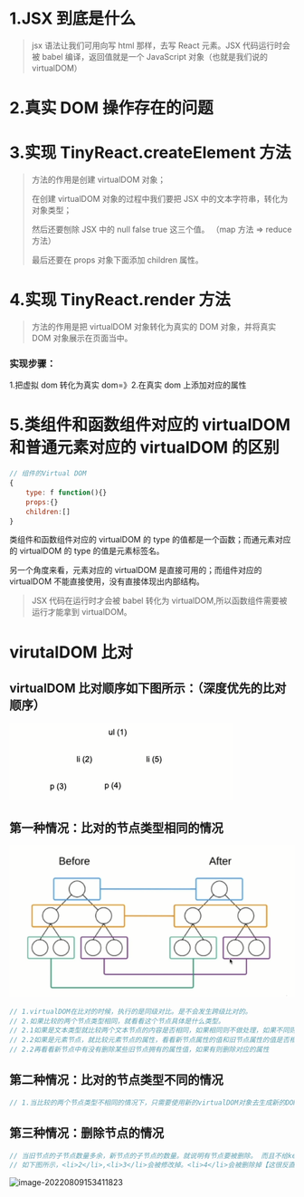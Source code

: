 # 1.JSX 到底是什么

> jsx 语法让我们可用向写 html 那样，去写 React 元素。JSX 代码运行时会被 babel 编译，返回值就是一个 JavaScript 对象（也就是我们说的 virtualDOM）

# 2.真实 DOM 操作存在的问题

# 3.实现 TinyReact.createElement 方法

> 方法的作用是创建 virtualDOM 对象；
>
> 在创建 virtualDOM 对象的过程中我们要把 JSX 中的文本字符串，转化为对象类型；
>
> 然后还要刨除 JSX 中的 null false true 这三个值。 （map 方法 => reduce 方法）
>
> 最后还要在 props 对象下面添加 children 属性。

# 4.实现 TinyReact.render 方法

> 方法的作用是把 virtualDOM 对象转化为真实的 DOM 对象，并将真实 DOM 对象展示在页面当中。

### 实现步骤：

1.把虚拟 dom 转化为真实 dom=》2.在真实 dom 上添加对应的属性

# 5.类组件和函数组件对应的 virtualDOM 和普通元素对应的 virtualDOM 的区别

```js
// 组件的Virtual DOM
{
    type: f function(){}
    props:{}
    children:[]
}
```

类组件和函数组件对应的 virtualDOM 的 type 的值都是一个函数；而通元素对应的 virtualDOM 的 type 的值是元素标签名。

另一个角度来看，元素对应的 virtualDOM 是直接可用的；而组件对应的 virtualDOM 不能直接使用，没有直接体现出内部结构。

> JSX 代码在运行时才会被 babel 转化为 virtualDOM,所以函数组件需要被运行才能拿到 virtualDOM。

# virutalDOM 比对

## virtualDOM 比对顺序如下图所示：（深度优先的比对顺序）

![](src/public/virtualDOM%E6%AF%94%E5%AF%B9%E9%A1%BA%E5%BA%8F.png)

## 第一种情况：比对的节点类型相同的情况

![](src/public/virtualDOM%E8%8A%82%E7%82%B9%E7%B1%BB%E5%9E%8B%E4%B8%8D%E5%8F%98%E7%9A%84%E6%83%85%E5%86%B5%E4%B8%8B%E7%9A%84diff%E6%AF%94%E5%AF%B9.png)



```js
// 1.virtualDOM在比对的时候，执行的是同级对比。是不会发生跨级比对的。
// 2.如果比较的两个节点类型相同，就看看这个节点具体是什么类型。
// 2.1如果是文本类型就比较两个文本节点的内容是否相同，如果相同则不做处理，如果不同则修改旧的文本节点的内容。
// 2.2如果是元素节点，就比较元素节点的属性，看看新节点属性的值和旧节点属性的值是否相同，如果相同不做处理，如果不同就使用新节点属性值替换旧节点属性值.
// 2.2再看看新节点中有没有删除某些旧节点拥有的属性值，如果有则删除对应的属性
```

## 第二种情况：比对的节点类型不同的情况

```js
// 1.当比较的两个节点类型不相同的情况下，只需要使用新的virtualDOM对象去生成新的DOM对象，然后使用新的DOM对象去替换旧的DOM对象就行了。
```

## 第三种情况：删除节点的情况

```js
// 当旧节点的子节点数量多余，新节点的子节点的数量。就说明有节点要被删除。 而且不给key的情况下 都是从最后的节点开始删除的！
// 如下图所示，<li>2</li>,<li>3</li>会被修改掉。<li>4</li>会被删除掉【这很反直觉】
```

![image-20220809153411823](C:\Users\22001\Desktop\tiny-react-template\src\public\删除节点的情况.png)



